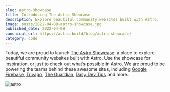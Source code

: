 ```yaml
---
slug: astro-showcase
title: Introducing The Astro Showcase
description: Explore beautiful community websites built with Astro.
image: posts/2022-04-08-astro-showcase.jpg
published_date: 2022-04-08
canonical_url: https://astro.build/blog/astro-showcase/
category: code
---
```


Today, we are proud to launch [The Astro Showcase](https://astro.build/showcase): a place to explore beautiful community websites built with Astro. Use the showcase for inspiration, or just to check out what’s possible in Astro. We are proud to be powering the teams behind these awesome sites, including [Google Firebase](https://firebase.blog/), [Trivago](https://tech.trivago.com/), [The Guardian](https://developers.theguardian.com/), [Daily Dev Tips](https://daily-dev-tips.com/) and more.

![astro](/posts/assets/2022-04-08-astro-showcase-screenshot.jpg)